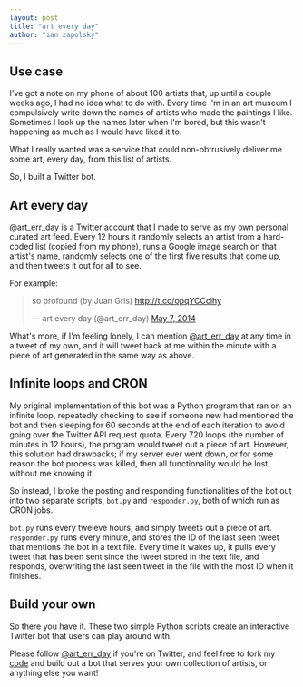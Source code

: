 ```yaml
---
layout: post
title: "art every day"
author: "ian zapolsky"
---
```


## Use case

I've got a note on my phone of about 100 artists that, up until a couple weeks
ago, I had no idea what to do with. Every time I'm in an art museum I 
compulsively write down the names of artists who made the paintings I like. 
Sometimes I look up the names later when I'm bored, but this wasn't happening 
as much as I would have liked it to. 

What I really wanted was a service that could non-obtrusively deliver me some 
art, every day, from this list of artists.

So, I built a Twitter bot.

## Art every day

[@art\_err\_day][aed] is a Twitter account that I made to serve as my own
personal curated art feed. Every 12 hours it randomly selects an artist from a 
hard-coded list (copied from my phone), runs a Google image search on that 
artist's name, randomly selects one of the first five results that come up, and 
then tweets it out for all to see.

For example:

<blockquote class="twitter-tweet" lang="en"><p>so profound (by Juan Gris) <a href="http://t.co/opqYCCclhy">http://t.co/opqYCCclhy</a></p>&mdash; art every day (@art_err_day) <a href="https://twitter.com/art_err_day/statuses/464011775285796866">May 7, 2014</a></blockquote>
<script async src="//platform.twitter.com/widgets.js" charset="utf-8"></script>

What's more, if I'm feeling lonely, I can mention [@art\_err\_day][aed] at any
time in a tweet of my own, and it will tweet back at me within the minute with 
a piece of art generated in the same way as above.

## Infinite loops and CRON

My original implementation of this bot was a Python program that ran on an
infinite loop, repeatedly checking to see if someone new had mentioned the bot
and then sleeping for 60 seconds at the end of each iteration to avoid going
over the Twitter API request quota. Every 720 loops (the number of minutes in
12 hours), the program would tweet out a piece of art. 
However, this solution had drawbacks; if my server ever went down, or for some
reason the bot process was killed, then all functionality would be lost without
me knowing it.

So instead, I broke the posting and responding functionalities of the bot out 
into two separate scripts, `bot.py` and `responder.py`, both of which run as 
CRON jobs.

`bot.py` runs every tweleve hours, and simply tweets out a piece of art.
`responder.py` runs every minute, and stores the ID of the last seen tweet that
mentions the bot in a text file. Every time it wakes up, it pulls every tweet
that has been sent since the tweet stored in the text file, and responds, overwriting
the last seen tweet in the file with the most ID when it finishes.

## Build your own

So there you have it. These two simple Python scripts create an interactive 
Twitter bot that users can play around with.

Please follow [@art\_err\_day][aed] if you're on Twitter, and feel free to fork
my [code][code] and build out a bot that serves your own collection of artists,
or anything else you want!

[aed]:https://twitter.com/art_err_day
[code]:https://github.com/ianzapolsky/art_err_day

